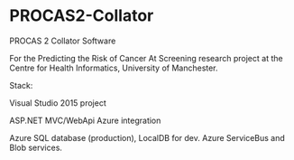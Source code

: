 # PROCAS2-Collator
PROCAS 2 Collator Software

For the Predicting the Risk of Cancer At Screening research project at the Centre for Health Informatics, University of Manchester.

Stack:

Visual Studio 2015 project

ASP.NET MVC/WebApi
Azure integration

Azure SQL database (production), LocalDB for dev.
Azure ServiceBus and Blob services.
